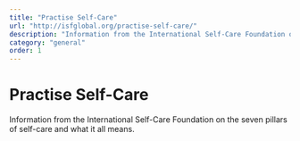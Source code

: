 ```yaml
---
title: "Practise Self-Care"
url: "http://isfglobal.org/practise-self-care/"
description: "Information from the International Self-Care Foundation on the seven pillars of self-care and what it all means."
category: "general"
order: 1
---
```


# Practise Self-Care

Information from the International Self-Care Foundation on the seven pillars of self-care and what it all means.
